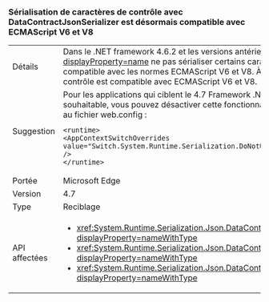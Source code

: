 ### <a name="serialization-of-control-characters-with-datacontractjsonserializer-is-now-compatible-with-ecmascript-v6-and-v8"></a>Sérialisation de caractères de contrôle avec DataContractJsonSerializer est désormais compatible avec ECMAScript V6 et V8

|   |   |
|---|---|
|Détails|Dans le .NET framework 4.6.2 et les versions antérieures, le <xref:System.Runtime.Serialization.Json.DataContractJsonSerializer?displayProperty=name> ne pas sérialiser certains caractères de contrôle spéciales, telles que \b, \f et \t, d’une manière qui est compatible avec les normes ECMAScript V6 et V8. À compter de la 4.7 Framework .NET, la sérialisation de ces caractères de contrôle est compatible avec ECMAScript V6 et V8.|
|Suggestion|Pour les applications qui ciblent le 4.7 Framework .NET, cette fonctionnalité est activée par défaut. Si ce comportement n’est pas souhaitable, vous pouvez désactiver cette fonctionnalité en ajoutant la ligne suivante à la section <code>&lt;runtime&gt;</code> du fichier app.config ou au fichier web.config :<pre><code class="language-xml">&lt;runtime&gt;&#13;&#10;&lt;AppContextSwitchOverrides value=&quot;Switch.System.Runtime.Serialization.DoNotUseECMAScriptV6EscapeControlCharacter=false&quot; /&gt;&#13;&#10;&lt;/runtime&gt;&#13;&#10;</code></pre>|
|Portée|Microsoft Edge|
|Version|4.7|
|Type|Reciblage|
|API affectées|<ul><li><xref:System.Runtime.Serialization.Json.DataContractJsonSerializer.WriteObject(System.IO.Stream,System.Object)?displayProperty=nameWithType></li><li><xref:System.Runtime.Serialization.Json.DataContractJsonSerializer.WriteObject(System.Xml.XmlDictionaryWriter,System.Object)?displayProperty=nameWithType></li><li><xref:System.Runtime.Serialization.Json.DataContractJsonSerializer.WriteObject(System.Xml.XmlWriter,System.Object)?displayProperty=nameWithType></li></ul>|

